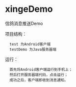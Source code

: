 # xingeDemo
信鸽消息推送Demo

项目结构：

      test 为Android客户端
      testDemo 为Java服务器端

运行：

      首先将Android客户端运行到手机上；
      然后打开服务器端代码，点击运行；
      成功之后，客户端即收到消息通知。
